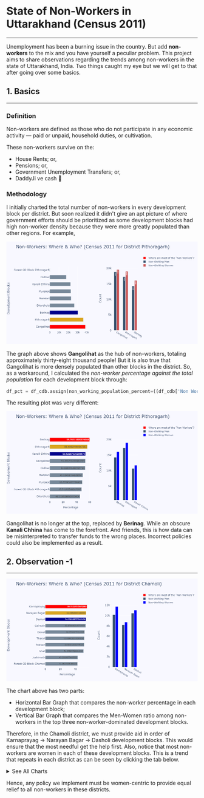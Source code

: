 # State of Non-Workers in Uttarakhand (Census 2011)
---

Unemployment has been a burning issue in the country. But add **non-workers** to the mix and you have yourself a peculiar problem. This project aims to share observations regarding the trends among non-workers in the state of Uttarakhand, India. Two things caught my eye but we will get to that after going over some basics.


## 1. Basics
---

### Definition
Non-workers are defined as those who do not participate in any economic activity — paid or unpaid, household duties, or cultivation.

These non-workers survive on the:
* House Rents; or,
* Pensions; or,
* Government Unemployment Transfers; or,
* DaddyJi ve cash 💸

### Methodology
I initially charted the total number of non-workers in every development block per district. But soon realized it didn't give an apt picture of where government efforts should be prioritized as some development blocks had high non-worker density because they were more greatly populated than other regions. For example,

![alt text](https://github.com/dtolia/nonworker-analysisUK/blob/main/charts/incorrectPlotPithoragarh.png "Incorrect Plot for District Pithoragarh")

The graph above shows **Gangolihat** as the hub of non-workers, totaling approximately thirty-eight thousand people! But it is also true that Gangolihat is more densely populated than other blocks in the district. So, as a workaround, I calculated the *non-worker percentage against the total population* for each development block through:

```python
df_pct = df_cdb.assign(non_working_population_percent=((df_cdb['Non Working Population Person']/df_cdb['Total Population Person']) * 100))
```

The resulting plot was very different:

![alt text](https://github.com/dtolia/nonworker-analysisUK/blob/main/charts/1_Pithoragarh.png "Correct Plot for District Pithoragarh")

Gangolihat is no longer at the top, replaced by **Berinag**. While an obscure **Kanali Chhina** has come to the forefront. 
And friends, this is how data can be misinterpreted to transfer funds to the wrong places. Incorrect policies could also be implemented as a result.


## 2. Observation -1
---

![alt text](https://github.com/dtolia/nonworker-analysisUK/blob/main/charts/8_Chamoli.png "Plot for District Chamoli")

The chart above has two parts: 
* Horizontal Bar Graph that compares the non-worker percentage in each development block; 
* Vertical Bar Graph that compares the Men-Women ratio among non-workers in the top three non-worker-dominated development blocks.

Therefore, in the Chamoli district, we must provide aid in order of Karnaprayag -> Narayan Bagar -> Dasholi development blocks. This would ensure that the most needful get the help first. 
Also, notice that most non-workers are women in each of these development blocks. This is a trend that repeats in each district as can be seen by clicking the tab below.

<details><summary>See All Charts</summary>
<p>

![alt text](https://github.com/dtolia/nonworker-analysisUK/blob/main/charts/2_Bageshwar.png "Plot for District Bageshwar")

![alt text](https://github.com/dtolia/nonworker-analysisUK/blob/main/charts/3_Almora.png "Plot for District Almora")

![alt text](https://github.com/dtolia/nonworker-analysisUK/blob/main/charts/4_Champawat.png "Plot for District Champawat")

![alt text](https://github.com/dtolia/nonworker-analysisUK/blob/main/charts/5_Nainital.png "Plot for District Nainital")

![alt text](https://github.com/dtolia/nonworker-analysisUK/blob/main/charts/6_UdhamSinghNagar.png "Plot for District Udham Singh Nagar")

![alt text](https://github.com/dtolia/nonworker-analysisUK/blob/main/charts/7_Uttarkashi.png "Plot for District Uttarkashi")

![alt text](https://github.com/dtolia/nonworker-analysisUK/blob/main/charts/9_Tehri.png "Plot for District Tehri")

![alt text](https://github.com/dtolia/nonworker-analysisUK/blob/main/charts/10_Rudraprayag.png "Plot for District Rudraprayag")

![alt text](https://github.com/dtolia/nonworker-analysisUK/blob/main/charts/11_Dehradun.png "Plot for District Dehradun")

![alt text](https://github.com/dtolia/nonworker-analysisUK/blob/main/charts/12_Pauri.png "Plot for District Pauri")

![alt text](https://github.com/dtolia/nonworker-analysisUK/blob/main/charts/13_Haridwar.png "Plot for District Haridwar")

</p>
</details>

Hence, any policy we implement must be women-centric to provide equal relief to all non-workers in these districts.
